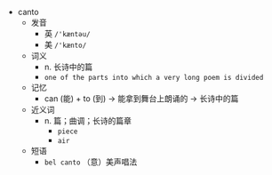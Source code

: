 - canto
  - 发音
    - 英 `/'kæntəu/`
    - 美 `/'kænto/`
  - 词义
    - n. 长诗中的篇
    - `one of the parts into which a very long poem is divided`
  - 记忆
    - can (能) + to (到) → 能拿到舞台上朗诵的 → 长诗中的篇
  - 近义词
    - n. 篇；曲调；长诗的篇章
      - `piece`
      - `air`
  - 短语
    - `bel canto` （意）美声唱法 
